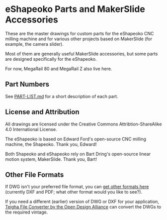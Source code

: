 eShapeoko Parts and MakerSlide Accessories
=====

These are the master drawings for custom parts for the eShapeoko CNC milling machine
and for various other projects based on MakerSlide (for example, the camera slider).

Most of them are generally useful MakerSlide accessories, but some parts are designed
specifically for the eShapeoko.

For now, MegaRail 80 and MegaRail Z also live here.

Part Numbers
------
See [PART-LIST.md](PART-LIST.md) for a short description of each part.

License and Attribution
------

All drawings are licensed under the Creative Commons Attribtion-ShareAlike 4.0
International License.

The eShapeoko is based on Edward Ford's open-source CNC milling machine, the Shapeoko.
Thank you, Edward!

Both Shapeoko and eShapeoko rely on Bart Dring's open-source linear motion system,
MakerSlide. Thank you, Bart!

Other File Formats
------

If DWG isn't your preferred file format, you can
[get other formats here](http://amberspyglass.co.uk/resources/parts/)
(currently DXF and PDF; what other format would you like to see?).

If you need a different (earlier) version of DWG or DXF for your application,
[Teigha File Converter by the Open Design Alliance](https://www.opendesign.com/guestfiles/teigha_file_converter)
can convert the DWGs to the required vintage.
